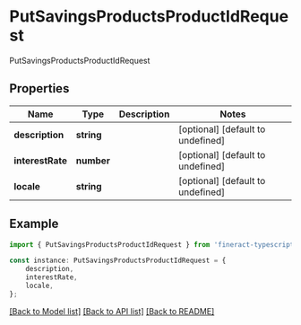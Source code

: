# PutSavingsProductsProductIdRequest

PutSavingsProductsProductIdRequest

## Properties

Name | Type | Description | Notes
------------ | ------------- | ------------- | -------------
**description** | **string** |  | [optional] [default to undefined]
**interestRate** | **number** |  | [optional] [default to undefined]
**locale** | **string** |  | [optional] [default to undefined]

## Example

```typescript
import { PutSavingsProductsProductIdRequest } from 'fineract-typescript-client';

const instance: PutSavingsProductsProductIdRequest = {
    description,
    interestRate,
    locale,
};
```

[[Back to Model list]](../README.md#documentation-for-models) [[Back to API list]](../README.md#documentation-for-api-endpoints) [[Back to README]](../README.md)

